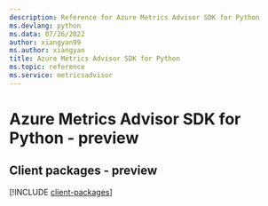 ```yaml
---
description: Reference for Azure Metrics Advisor SDK for Python
ms.devlang: python
ms.data: 07/26/2022
author: xiangyan99
ms.author: xiangyan
title: Azure Metrics Advisor SDK for Python
ms.topic: reference
ms.service: metricsadvisor
---
```

# Azure Metrics Advisor SDK for Python - preview

## Client packages - preview
[!INCLUDE [client-packages](metrics-advisor-client-index.md)]

